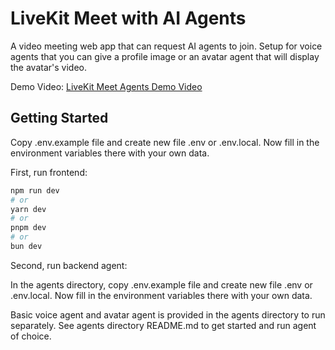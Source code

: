 # LiveKit Meet with AI Agents
A video meeting web app that can request AI agents to join. Setup for voice agents that you can give a profile image or an avatar agent that will display the avatar's video.

Demo Video: [LiveKit Meet Agents Demo Video]([https://github.com/kylecampbell/livekit-voice-agent-python](https://youtu.be/HoKk1KlDwq0?si=zGPH1_tl9KPbjAWI))

## Getting Started

Copy .env.example file and create new file .env or .env.local.
Now fill in the environment variables there with your own data.

First, run frontend:

```bash
npm run dev
# or
yarn dev
# or
pnpm dev
# or
bun dev
```

Second, run backend agent:

In the agents directory, copy .env.example file and create new file .env or .env.local.
Now fill in the environment variables there with your own data.

Basic voice agent and avatar agent is provided in the agents directory to run separately.
See agents directory README.md to get started and run agent of choice.
